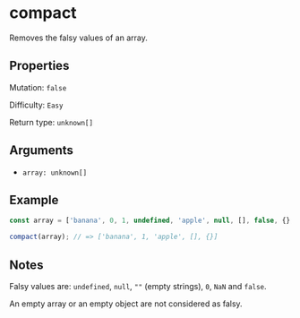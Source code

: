 # compact

Removes the falsy values of an array.

## Properties

Mutation: `false`

Difficulty: `Easy`

Return type: `unknown[]`

## Arguments

- `array: unknown[]`

## Example

```typescript
const array = ['banana', 0, 1, undefined, 'apple', null, [], false, {}, NaN];

compact(array); // => ['banana', 1, 'apple', [], {}]
```

## Notes

Falsy values are: `undefined`, `null`, `""` (empty strings), `0`, `NaN` and `false`.

An empty array or an empty object are not considered as falsy.
